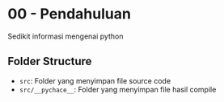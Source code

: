 # 00 - Pendahuluan

 Sedikit informasi mengenai python

## Folder Structure

 - `src`: Folder yang menyimpan file source code
 - `src/__pychace__`: Folder yang menyimpan file hasil compile
 